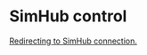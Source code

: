 # SimHub control

[Redirecting to SimHub connection.](../../../4.-advanced-features/simhub-control.md)
